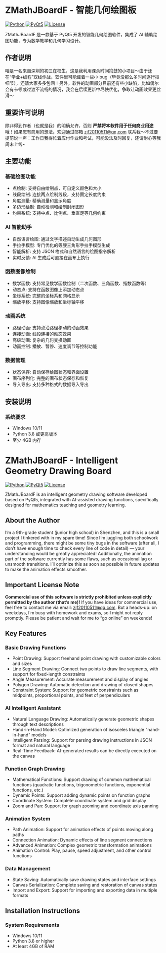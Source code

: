 # ZMathJBoardF - 智能几何绘图板

[![Python](https://img.shields.io/badge/Python-3.8+-blue.svg)](https://www.python.org/downloads/)
[![PyQt5](https://img.shields.io/badge/PyQt5-5.15.9-green.svg)](https://pypi.org/project/PyQt5/)
[![License](https://img.shields.io/badge/License-MIT-yellow.svg)](LICENSE)

ZMathJBoardF 是一款基于 PyQt5 开发的智能几何绘图软件，集成了 AI 辅助绘图功能，专为数学教学和几何学习设计。

## 作者说明
咱是一名来自深圳的初三在校生，这是我利用课余时间捣鼓的小项目～由于还在“学业+编程”双线作战，软件里可能藏着一些小 bug（毕竟没那么多时间逐行抠细节），还请大家多多包涵！另外，软件的动画部分目前还有些小缺陷，比如偶尔会有卡顿或过渡不流畅的情况，我会在后续更新中尽快优化，争取让动画效果更丝滑～

## 重要许可说明
除非得到作者（也就是我）的明确允许，否则 **严禁将本软件用于任何商业用途** 哦！如果您有商用的想法，欢迎通过邮箱 zjf20110511@qq.com 联系我～不过要提前说一声：工作日我得忙着应付作业和考试，可能没法及时回复，还请耐心等我周末上线~

## 主要功能

### 基础绘图功能
- 点绘制: 支持自由绘制点，可自定义颜色和大小
- 线段绘制: 连接两点绘制线段，支持固定长度约束
- 角度测量: 精确测量和显示角度
- 多边形绘制: 自动检测和绘制封闭图形
- 约束系统: 支持中点、比例点、垂直足等几何约束

### AI 智能助手
- 自然语言绘图: 通过文字描述自动生成几何图形
- 手拉手模型: 专门优化的等腰三角形手拉手模型生成
- 智能解析: 支持 JSON 格式和自然语言的绘图指令解析
- 实时反馈: AI 生成后可直接在画布上执行

### 函数图像绘制
- 数学函数: 支持常见数学函数绘制（二次函数、三角函数、指数函数等）
- 动态点: 支持在函数图像上添加动态点
- 坐标系统: 完整的坐标系和网格显示
- 缩放平移: 支持图像缩放和坐标轴平移

### 动画系统
- 路径动画: 支持点沿路径移动的动画效果
- 连接动画: 线段连接的动态效果
- 高级动画: 复杂的几何变换动画
- 动画控制: 播放、暂停、速度调节等控制功能

### 数据管理
- 状态保存: 自动保存绘图状态和界面设置
- 画布序列化: 完整的画布状态保存和恢复
- 导入导出: 支持多种格式的数据导入导出

## 安装说明

### 系统要求
- Windows 10/11
- Python 3.8 或更高版本
- 至少 4GB 内存


# ZMathJBoardF - Intelligent Geometry Drawing Board

[![Python](https://img.shields.io/badge/Python-3.8+-blue.svg)](https://www.python.org/downloads/)
[![PyQt5](https://img.shields.io/badge/PyQt5-5.15.9-green.svg)](https://pypi.org/project/PyQt5/)
[![License](https://img.shields.io/badge/License-MIT-yellow.svg)](LICENSE)

ZMathJBoardF is an intelligent geometry drawing software developed based on PyQt5, integrated with AI-assisted drawing functions, specifically designed for mathematics teaching and geometry learning.

## About the Author
I’m a 9th-grade student (junior high school) in Shenzhen, and this is a small project I tinkered with in my spare time! Since I’m juggling both schoolwork and programming, there might be some tiny bugs in the software (after all, I don’t have enough time to check every line of code in detail) — your understanding would be greatly appreciated! Additionally, the animation part of the software currently has some flaws, such as occasional lag or unsmooth transitions. I’ll optimize this as soon as possible in future updates to make the animation effects smoother.

## Important License Note
**Commercial use of this software is strictly prohibited unless explicitly permitted by the author (that’s me)!** If you have ideas for commercial use, feel free to contact me via email: zjf20110511@qq.com. But a heads-up: on weekdays, I’m busy with homework and exams, so I might not reply promptly. Please be patient and wait for me to “go online” on weekends!

## Key Features

### Basic Drawing Functions
- Point Drawing: Support freehand point drawing with customizable colors and sizes
- Line Segment Drawing: Connect two points to draw line segments, with support for fixed-length constraints
- Angle Measurement: Accurate measurement and display of angles
- Polygon Drawing: Automatic detection and drawing of closed shapes
- Constraint System: Support for geometric constraints such as midpoints, proportional points, and feet of perpendiculars

### AI Intelligent Assistant
- Natural Language Drawing: Automatically generate geometric shapes through text descriptions
- Hand-in-Hand Model: Optimized generation of isosceles triangle "hand-in-hand" models
- Intelligent Parsing: Support for parsing drawing instructions in JSON format and natural language
- Real-Time Feedback: AI-generated results can be directly executed on the canvas

### Function Graph Drawing
- Mathematical Functions: Support drawing of common mathematical functions (quadratic functions, trigonometric functions, exponential functions, etc.)
- Dynamic Points: Support adding dynamic points on function graphs
- Coordinate System: Complete coordinate system and grid display
- Zoom and Pan: Support for graph zooming and coordinate axis panning

### Animation System
- Path Animation: Support for animation effects of points moving along paths
- Connection Animation: Dynamic effects of line segment connections
- Advanced Animation: Complex geometric transformation animations
- Animation Control: Play, pause, speed adjustment, and other control functions

### Data Management
- State Saving: Automatically save drawing states and interface settings
- Canvas Serialization: Complete saving and restoration of canvas states
- Import and Export: Support for importing and exporting data in multiple formats

## Installation Instructions

### System Requirements
- Windows 10/11
- Python 3.8 or higher
- At least 4GB of RAM
